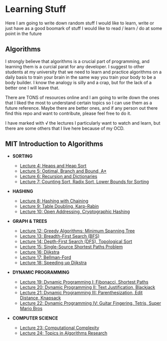 Learning Stuff
======================================================================================================================

Here I am going to write down random stuff I would like to learn, write or just have as a good boomark of stuff I 
would like to read / learn / do at some point in the future

Algorithms
-------------------------------------------------------------------------------------

I strongly believe that algorithms is a crucial part of programming, and learning them is a curcial parat for
any developer. I suggest to other students at my university that we need to learn and practice algorithms on
a daily basis to train your brain in the same way you train your body to be a body builder. I know the analogy
is silly and a crap, but for the lack of a better one I will leave that.

There are TONS of resources online and I am going to write down the ones that I liked the most to understand
certain topics so I can use them as a future reference. Maybe there are better ones, and if any person out there
find this repo and want to contribute, please feel free to do it.

I have marked with √ the lectures I particularly want to watch and learn, but there are some others that I live
here because of my OCD.

MIT Introduction to Algorithms
-------------------------------------------------------------------------------------

- **SORTING**
    - [Lecture 4: Heaps and Heap Sort](https://www.youtube.com/watch?v=B7hVxCmfPtM)
    - [Lecture 5: Optimal, Branch and Bound, A*](https://www.youtube.com/watch?v=gGQ-vAmdAOI)
    - [Lecture 6: Recursion and Dictionaries](https://www.youtube.com/watch?v=WPSeyjX1-4s)
    - [Lecture 7: Counting Sort, Radix Sort, Lower Bounds for Sorting](https://www.youtube.com/watch?v=Nz1KZXbghj8)

- **HASHING**
    - [Lecture 8: Hashing with Chaining](https://www.youtube.com/watch?v=0M_kIqhwbFo)
    - [Lecture 9: Table Doubling, Karp-Rabin](https://www.youtube.com/watch?v=BRO7mVIFt08)
    - [Lecture 10: Open Addressing, Cryptographic Hashing](https://www.youtube.com/watch?v=rvdJDijO2Ro)

- **GRAPH & TREES**
    - [Lecture 12: Greedy Algorithms: Minimum Spanning Tree](https://www.youtube.com/watch?v=tKwnms5iRBU)
    - [Lecture 13: Breadth-First Search (BFS)](https://www.youtube.com/watch?v=s-CYnVz-uh4)
    - [Lecture 14: Depth-First Search (DFS), Topological Sort](https://www.youtube.com/watch?v=AfSk24UTFS8)
    - [Lecture 15: Single-Source Shortest Paths Problem](https://www.youtube.com/watch?v=Aa2sqUhIn-E)
    - [Lecture 16: Dijkstra](https://www.youtube.com/watch?v=2E7MmKv0Y24)
    - [Lecture 17: Bellman-Ford](https://www.youtube.com/watch?v=ozsuci5pIso)
    - [Lecture 18: Speeding up Dijkstra](https://www.youtube.com/watch?v=CHvQ3q_gJ7E)


- **DYNAMIC PROGRAMMING**
    - [Lecture 19: Dynamic Programming I: Fibonacci, Shortest Paths](https://www.youtube.com/watch?v=OQ5jsbhAv_M)
    - [Lecture 20: Dynamic Programming II: Text Justification, Blackjack](https://www.youtube.com/watch?v=ENyox7kNKeY)
    - [Lecture 21: Dynamic Programming III: Parenthesization, Edit Distance, Knapsack](https://www.youtube.com/watch?v=ocZMDMZwhCY)
    - [Lecture 22: Dynamic Programming IV: Guitar Fingering, Tetris, Super Mario Bros](https://www.youtube.com/watch?v=tp4_UXaVyx8)

- **COMPUTER SCIENCE**
    - [Lecture 23: Computational Complexity](https://www.youtube.com/watch?v=moPtwq_cVH8)
    - [Lecture 24: Topics in Algorithms Research](https://www.youtube.com/watch?v=dU40AvBURDQ)
